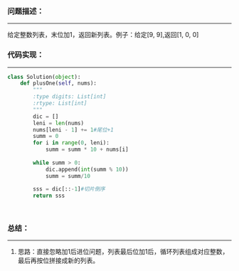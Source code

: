 ### 问题描述：
***
给定整数列表，末位加1，返回新列表。例子：给定[9, 9],返回[1, 0, 0]
### 代码实现：
***
```python
class Solution(object):
    def plusOne(self, nums):
        """
        :type digits: List[int]
        :rtype: List[int]
        """
        dic = []
        leni = len(nums)
        nums[leni - 1] += 1#尾位+1
        summ = 0
        for i in range(0, leni):
            summ = summ * 10 + nums[i]
            
        while summ > 0:
            dic.append(int(summ % 10))
            summ = summ/10
            
        sss = dic[::-1]#切片倒序
        return sss

        
```

### 总结：
***
1. 思路：直接忽略加1后进位问题，列表最后位加1后，循环列表组成对应整数，最后再按位拼接成新的列表。